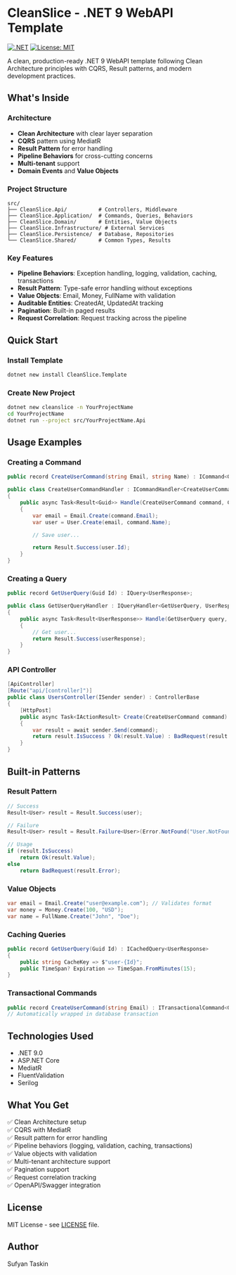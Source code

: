 # CleanSlice - .NET 9 WebAPI Template

[![.NET](https://img.shields.io/badge/.NET-9.0-purple)](https://dotnet.microsoft.com/)
[![License: MIT](https://img.shields.io/badge/License-MIT-yellow.svg)](LICENSE)

A clean, production-ready .NET 9 WebAPI template following Clean Architecture principles with CQRS, Result patterns, and modern development practices.

## What's Inside

### Architecture

- **Clean Architecture** with clear layer separation
- **CQRS** pattern using MediatR
- **Result Pattern** for error handling
- **Pipeline Behaviors** for cross-cutting concerns
- **Multi-tenant** support
- **Domain Events** and **Value Objects**

### Project Structure

```
src/
├── CleanSlice.Api/          # Controllers, Middleware
├── CleanSlice.Application/  # Commands, Queries, Behaviors
├── CleanSlice.Domain/       # Entities, Value Objects
├── CleanSlice.Infrastructure/ # External Services
├── CleanSlice.Persistence/  # Database, Repositories
└── CleanSlice.Shared/       # Common Types, Results
```

### Key Features

- **Pipeline Behaviors**: Exception handling, logging, validation, caching, transactions
- **Result Pattern**: Type-safe error handling without exceptions
- **Value Objects**: Email, Money, FullName with validation
- **Auditable Entities**: CreatedAt, UpdatedAt tracking
- **Pagination**: Built-in paged results
- **Request Correlation**: Request tracking across the pipeline

## Quick Start

### Install Template

```bash
dotnet new install CleanSlice.Template
```

### Create New Project

```bash
dotnet new cleanslice -n YourProjectName
cd YourProjectName
dotnet run --project src/YourProjectName.Api
```

## Usage Examples

### Creating a Command

```csharp
public record CreateUserCommand(string Email, string Name) : ICommand<Guid>;

public class CreateUserCommandHandler : ICommandHandler<CreateUserCommand, Guid>
{
    public async Task<Result<Guid>> Handle(CreateUserCommand command, CancellationToken cancellationToken)
    {
        var email = Email.Create(command.Email);
        var user = User.Create(email, command.Name);

        // Save user...

        return Result.Success(user.Id);
    }
}
```

### Creating a Query

```csharp
public record GetUserQuery(Guid Id) : IQuery<UserResponse>;

public class GetUserQueryHandler : IQueryHandler<GetUserQuery, UserResponse>
{
    public async Task<Result<UserResponse>> Handle(GetUserQuery query, CancellationToken cancellationToken)
    {
        // Get user...
        return Result.Success(userResponse);
    }
}
```

### API Controller

```csharp
[ApiController]
[Route("api/[controller]")]
public class UsersController(ISender sender) : ControllerBase
{
    [HttpPost]
    public async Task<IActionResult> Create(CreateUserCommand command)
    {
        var result = await sender.Send(command);
        return result.IsSuccess ? Ok(result.Value) : BadRequest(result.Error);
    }
}
```

## Built-in Patterns

### Result Pattern

```csharp
// Success
Result<User> result = Result.Success(user);

// Failure
Result<User> result = Result.Failure<User>(Error.NotFound("User.NotFound", "User not found"));

// Usage
if (result.IsSuccess)
    return Ok(result.Value);
else
    return BadRequest(result.Error);
```

### Value Objects

```csharp
var email = Email.Create("user@example.com"); // Validates format
var money = Money.Create(100, "USD");
var name = FullName.Create("John", "Doe");
```

### Caching Queries

```csharp
public record GetUserQuery(Guid Id) : ICachedQuery<UserResponse>
{
    public string CacheKey => $"user-{Id}";
    public TimeSpan? Expiration => TimeSpan.FromMinutes(15);
}
```

### Transactional Commands

```csharp
public record CreateUserCommand(string Email) : ITransactionalCommand<Guid>;
// Automatically wrapped in database transaction
```

## Technologies Used

- .NET 9.0
- ASP.NET Core
- MediatR
- FluentValidation
- Serilog

## What You Get

✅ Clean Architecture setup  
✅ CQRS with MediatR  
✅ Result pattern for error handling  
✅ Pipeline behaviors (logging, validation, caching, transactions)  
✅ Value objects with validation  
✅ Multi-tenant architecture support  
✅ Pagination support  
✅ Request correlation tracking  
✅ OpenAPI/Swagger integration

## License

MIT License - see [LICENSE](LICENSE) file.

## Author

Sufyan Taskin
